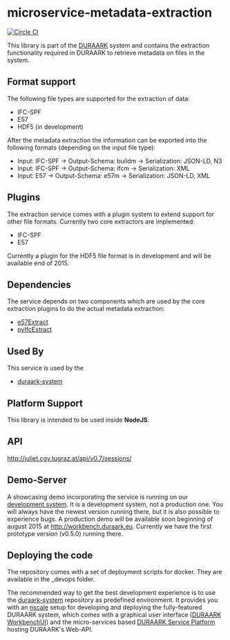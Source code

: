 # microservice-metadata-extraction

[![Circle CI](https://circleci.com/gh/DURAARK/microservice-metadata-extraction.svg?style=svg)](https://circleci.com/gh/DURAARK/microservice-ifcmetadata)

This library is part of the [DURAARK](http://github.com/duraark/duraark-system) system and contains the extraction functionality required in DURAARK to retrieve metadata on files in the system.

## Format support

The following file types are supported for the extraction of data:

* IFC-SPF
* E57
* HDF5 (in development)

After the metadata extraction the information can be exported into the following formats (depending on the input file type):

* Input: IFC-SPF -> Output-Schema: buildm -> Serialization: JSON-LD, N3
* Input: IFC-SPF -> Output-Schema: ifcm   -> Serialization: XML
* Input: E57     -> Output-Schema: e57m   -> Serialization: JSON-LD, XML

## Plugins

The extraction service comes with a plugin system to extend support for other file formats. Currently two core extractors are implemented:

* IFC-SPF
* E57

Currently a plugin for the HDF5 file format is in development and will be available end of 2015.

## Dependencies

The service depends on two components which are used by the core extraction plugins to do the actual metadata extraction:

* [e57Extract](http://github.com/duraark/e57extract)
* [pyIfcExtract](http://github.com/duraark/pyIfcExtract)

## Used By

This service is used by the

* [duraark-system](https://github.com/duraark/duraark-system)

## Platform Support

This library is intended to be used inside **NodeJS**.

## API

http://juliet.cgv.tugraz.at/api/v0.7/sessions/

## Demo-Server

A showcasing demo incorporating the service is running on our [development system](http://juliet.cgv.tugraz.at). It is a development system, not a production one. You will always have the newest version running there, but it is also possible to experience bugs. A production demo will be available soon beginning of august 2015 at http://workbench.duraark.eu. Currently we have the first prototype version (v0.5.0) running there.

## Deploying the code

The repository comes with a set of deployment scripts for docker. They are available in the _devops folder.

The recommended way to get the best development experience is to use the [duraark-system](http://github.com/duraark/duraark-system) repository as predefined environment. It provides you with an [nscale]() setup for developing and deploying the fully-featured DURAARK system, which comes with a graphical user interface ([DURAARK WorkbenchUI](http://github.com/duraark/workbench-ui)) and the micro-services based [DURAARK Service Platform](http://github.com/duraark/duraark-system) hosting DURAARK's Web-API.
